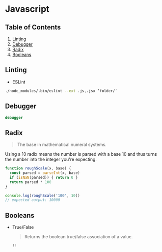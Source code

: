# Javascript

## Table of Contents
1. [Linting](#linting)
1. [Debugger](#debugger)
1. [Radix](#radix)
1. [Booleans](#booleans)

## Linting
* ESLint
```bash
./node_modules/.bin/eslint --ext .js,.jsx ‘folder/‘
```

## Debugger
```javascript
debugger
```

## Radix
> The base in mathematical numeral systems.

Using a 10 radix means the number is parsed with a base 10 and thus turns the number into the integer you're expecting.
```javascript
function roughScale(x, base) {
  const parsed = parseInt(x, base)
  if (isNaN(parsed)) { return 0 }
  return parsed * 100
}

console.log(roughScale('100', 10))
// expected output: 10000
```

## Booleans
* True/False  
  > Returns the boolean true/false association of a value.
  ```javascript
  !!
  ```
